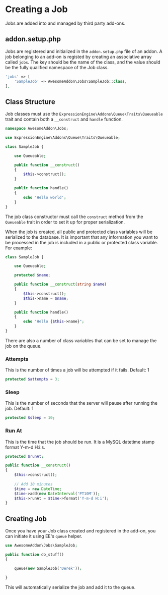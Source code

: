 # Creating a Job

Jobs are added into and managed by third party add-ons.

## addon.setup.php

Jobs are registered and initialized in the `addon.setup.php` file of an addon. A job belonging to an add-on is registed by creating an associative array called `jobs`. The key should be the name of the class, and the value should be the fully qualified namespace of the Job class.

```php
'jobs' => [
	'SampleJob' => AwesomeAddon\Jobs\SampleJob::class,
],
```

## Class Structure

Job classes must use the `ExpressionEngine\Addons\Queue\Traits\Queueable` trait and contain both a `__construct` and `handle` function.

```php
namespace AwesomeAddon\Jobs;

use ExpressionEngine\Addons\Queue\Traits\Queueable;

class SampleJob {

	use Queueable;

	public function __construct()
	{
		$this->construct();
	}

	public function handle()
	{
		echo 'Hello world';
	}
}
```

The job class constructor must call the `construct` method from the `Queueable` trait in order to set it up for proper serialization.

When the job is created, all public and protected class variables will be serialized to the database. It is important that any information you want to be processed in the job is included in a public or protected class variable. For example:

```php
class SampleJob {

	use Queueable;

	protected $name;

	public function __construct(string $name)
	{
		$this->construct();
		$this->name = $name;
	}

	public function handle()
	{
		echo "Hello {$this->name}";
	}
}
```

There are also a number of class variables that can be set to manage the job on the queue.

### Attempts

This is the number of times a job will be attempted if it fails. Default: 1

```php
protected $attempts = 3;
```

### Sleep

This is the number of seconds that the server will pause after running the job. Default: 1

```php
protected $sleep = 10;
```

### Run At

This is the time that the job should be run. It is a MySQL datetime stamp format Y-m-d H:i:s.

```php
protected $runAt;

public function __construct()
{
	$this->construct();
	
	// Add 10 minutes
	$time = new DateTime;
	$time->add(new DateInterval('PT10M'));
	$this->runAt = $time->format('Y-m-d H:i');
}
```

## Creating Job

Once you have your Job class created and registered in the add-on, you can initiate it using EE's `queue` helper.

```php
use AwesomeAddon\Jobs\SampleJob;

public function do_stuff()
{

	queue(new SampleJob('Derek'));

}
```

This will automatically serialize the job and add it to the queue.